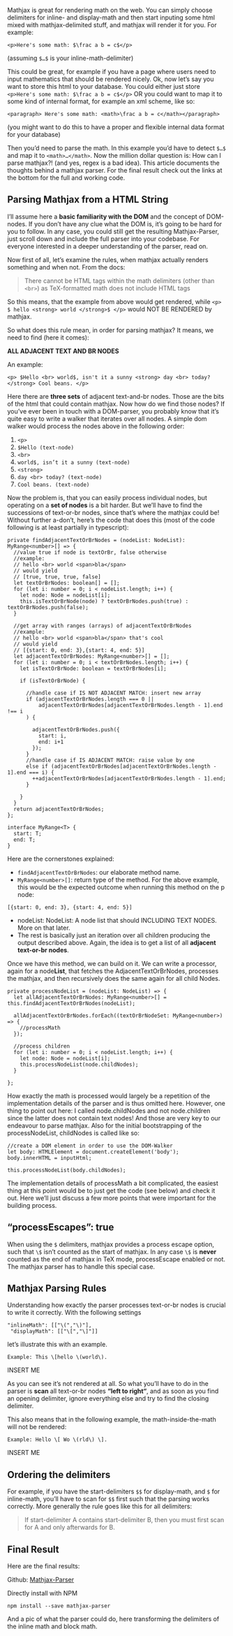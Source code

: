Mathjax is great for rendering math on the web. You can simply choose delimiters for inline- and display-math and then start inputing some html mixed with mathjax-delimited stuff, and mathjax will render it for you. For example:

```
<p>Here's some math: $\frac a b = c$</p>
```

(assuming `$…$` is your inline-math-delimiter)


This could be great, for example if you have a page where users need to input mathematics that should be rendered nicely. Ok, now let’s say you want to store this html to your database. You could either just store `<p>Here's some math: $\frac a b = c$</p>` OR you could want to map it to some kind of internal format, for example an xml scheme, like so:

```
<paragraph> Here's some math: <math>\frac a b = c</math></paragraph>
```

(you might want to do this to have a proper and flexible internal data format for your database)

Then you’d need to parse the math. In this example you’d have to detect `$…$` and map it to `<math>…</math>`. Now the million dollar question is: How can I parse mathjax?! (and yes, regex is a bad idea). This article documents the thoughts behind a mathjax parser. For the final result check out the links at the bottom for the full and working code.

## Parsing Mathjax from a HTML String

I’ll assume here a **basic familiarity with the DOM** and the concept of DOM-nodes. If you don’t have any clue what the DOM is, it’s going to be hard for you to follow. In any case, you could still get the resulting Mathjax-Parser, just scroll down and include the full parser into your codebase. For everyone interested in a deeper understanding of the parser, read on.

Now first of all, let’s examine the rules, when mathjax actually renders something and when not. From the docs:

> There cannot be HTML tags within the math delimiters (other than `<br>`) as TeX-formatted math does not include HTML tags

So this means, that the example from above would get rendered, while `<p> $ hello <strong> world </strong>$ </p>` would NOT BE RENDERED by mathjax.

So what does this rule mean, in order for parsing mathjax? It means, we need to find (here it comes):

**ALL ADJACENT TEXT AND BR NODES**

An example:

```
<p> $Hello <br> world$, isn't it a sunny <strong> day <br> today? </strong> Cool beans. </p>
```

Here there are **three sets** of adjacent text-and-br nodes. Those are the bits of the html that could contain mathjax. Now how do we find those nodes? If you’ve ever been in touch with a DOM-parser, you probably know that it’s quite easy to write a walker that iterates over all nodes. A simple dom walker would process the nodes above in the following order:


1. `<p>`
2. `$Hello (text-node)`
3. `<br>`
4. `world$, isn’t it a sunny (text-node)`
5. `<strong>`
6. `day <br> today? (text-node)`
7. `Cool beans. (text-node)`

Now the problem is, that you can easily process individual nodes, but operating on a **set of nodes** is a bit harder. But we’ll have to find the successions of text-or-br nodes, since that’s where the mathjax could be! Without further a-don’t, here’s the code that does this (most of the code following is at least partially in typescript):

```
private findAdjacentTextOrBrNodes = (nodeList: NodeList): MyRange<number>[] => {
  //value true if node is textOrBr, false otherwise
  //example:
  // hello <br> world <span>bla</span>
  // would yield
  // [true, true, true, false]
  let textOrBrNodes: boolean[] = [];
  for (let i: number = 0; i < nodeList.length; i++) {
    let node: Node = nodeList[i];
    this.isTextOrBrNode(node) ? textOrBrNodes.push(true) : textOrBrNodes.push(false);
  }

  //get array with ranges (arrays) of adjacentTextOrBrNodes
  //example:
  // hello <br> world <span>bla</span> that's cool
  // would yield
  // [{start: 0, end: 3},{start: 4, end: 5}]
  let adjacentTextOrBrNodes: MyRange<number>[] = [];
  for (let i: number = 0; i < textOrBrNodes.length; i++) {
    let isTextOrBrNode: boolean = textOrBrNodes[i];

    if (isTextOrBrNode) {

      //handle case if IS NOT ADJACENT MATCH: insert new array
      if (adjacentTextOrBrNodes.length === 0 ||
          adjacentTextOrBrNodes[adjacentTextOrBrNodes.length - 1].end !== i
      ) {

        adjacentTextOrBrNodes.push({
          start: i,
          end: i+1
        });
      }
      //handle case if IS ADJACENT MATCH: raise value by one
      else if (adjacentTextOrBrNodes[adjacentTextOrBrNodes.length - 1].end === i) {
        ++adjacentTextOrBrNodes[adjacentTextOrBrNodes.length - 1].end;
      }

    }
  }
  return adjacentTextOrBrNodes;
};

interface MyRange<T> {
  start: T;
  end: T;
}
```

Here are the cornerstones explained:

- `findAdjacentTextOrBrNodes`: our elaborate method name.
- `MyRange<number>[]`: return type of the method. For the above example, this would be the expected outcome when running this method on the p node:

```
[{start: 0, end: 3}, {start: 4, end: 5}]
```

- nodeList: NodeList: A node list that should INCLUDING TEXT NODES. More on that later.
- The rest is basically just an iteration over all children producing the output described above. Again, the idea is to get a list of all **adjacent text-or-br nodes**.


Once we have this method, we can build on it. We can write a processor, again for a node**List**, that fetches the  AdjacentTextOrBrNodes, processes the mathjax, and then recursively does the same again for all child Nodes.

```
private processNodeList = (nodeList: NodeList) => {
  let allAdjacentTextOrBrNodes: MyRange<number>[] = this.findAdjacentTextOrBrNodes(nodeList);

  allAdjacentTextOrBrNodes.forEach((textOrBrNodeSet: MyRange<number>) => {
    //processMath
  });

  //process children
  for (let i: number = 0; i < nodeList.length; i++) {
    let node: Node = nodeList[i];
    this.processNodeList(node.childNodes);
  }

};
```

How exactly the math is processed would largely be a repetition of the implementation details of the parser and is thus omitted here. However, one thing to point out here: I called node.childNodes and not node.children since the latter does not contain text nodes! And those are very key to our endeavour to parse mathjax. Also for the initial bootstrapping of the processNodeList, childNodes is called like so:

```
//create a DOM element in order to use the DOM-Walker
let body: HTMLElement = document.createElement('body');
body.innerHTML = inputHtml;

this.processNodeList(body.childNodes);
```

The implementation details of processMath a bit complicated, the easiest thing at this point would be to just get the code (see below) and check it out. Here we’ll just discuss a few more points that were important for the building process.

## “processEscapes”: true

When using the `$` delimiters, mathjax provides a process escape option, such that `\$` isn’t counted as the start of mathjax. In any case `\$` is **never** counted as the end of mathjax in TeX mode, processEscape enabled or not. The mathjax parser has to handle this special case.

## Mathjax Parsing Rules

Understanding how exactly the parser processes text-or-br nodes is crucial to write it correctly.  With the following settings

```
"inlineMath": [["\(","\)"],
 "displayMath": [["\[","\]"]]
```

let’s illustrate this with an example.

```
Example: This \[hello \(world\).
```

INSERT ME

As you can see it’s not rendered at all. So what you’ll have to do in the parser is **scan** all text-or-br nodes **“left to right“**, and as soon as you find an opening delimiter, ignore everything else and try to find the closing delimiter.

This also means that in the following example, the math-inside-the-math will not be rendered:

```
Example: Hello \[ Wo \(rld\) \].
```

INSERT ME

## Ordering the delimiters

For example, if you have the start-delimiters `$$` for display-math, and `$` for inline-math, you’ll have to scan for `$$` first such that the parsing works correctly. More generally the rule goes like this for all delimiters:

> If start-delimiter A contains start-delimiter B, then you must first scan for A and only afterwards for B.


## Final Result

Here are the final results:

Github: [Mathjax-Parser](https://github.com/bersling/mathjax-parser)

Directly install with NPM

```
npm install --save mathjax-parser
```

And a pic of what the parser could do, here transforming the delimiters of the inline math and block math.

